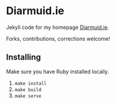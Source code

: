 # Diarmuid.ie

Jekyll code for my homepage [Diarmuid.ie](diarmuid.ie).

Forks, contributions, corrections welcome!

## Installing

Make sure you have Ruby installed locally.

1. `make install`
2. `make build`
3. `make serve`
